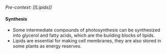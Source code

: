 *Pre-context: [[Lipids]]*

#### Synthesis
- Some intermediate compounds of photosynthesis can be synthesized into glycerol and fatty acids, which are the building blocks of lipids.
- Lipids are essential for making cell membranes, they are also stored in some plants as energy reserves.
